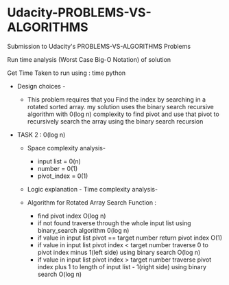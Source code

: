 # Udacity-PROBLEMS-VS-ALGORITHMS

Submission to Udacity's PROBLEMS-VS-ALGORITHMS Problems

Run time analysis (Worst Case Big-O Notation) of solution

Get Time Taken to run using : time python <filename>


- Design choices -
  - This problem requires that you Find the index by searching in a rotated sorted array. my solution uses the binary search recursive algorithm with 0(log n) complexity to find pivot and use that pivot to recursively search the array using the binary search recursion

- TASK 2 : 0(log n)

  - Space complexity analysis-
    - input list = 0(n)
    - number = 0(1)
    - pivot_index = 0(1)

  - Logic explanation - Time complexity analysis-
  - Algorithm for Rotated Array Search Function :
    - find pivot index O(log n)
    - if not found traverse through the whole input list using binary_search algorithm 0(log n)
    - if value in input list pivot == target number return pivot index O(1)
    - if value in input list pivot index < target number traverse 0 to pivot index minus 1(left side) using binary search O(log n)
    - if value in input list pivot index > target number traverse pivot index plus 1 to length of input list - 1(right side) using binary search O(log n)
